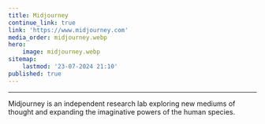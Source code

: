 ```yaml
---
title: Midjourney
continue_link: true
link: 'https://www.midjourney.com'
media_order: midjourney.webp
hero:
    image: midjourney.webp
sitemap:
    lastmod: '23-07-2024 21:10'
published: true
---
```


---
Midjourney is an independent research lab exploring new mediums of thought and expanding the imaginative powers of the human species.